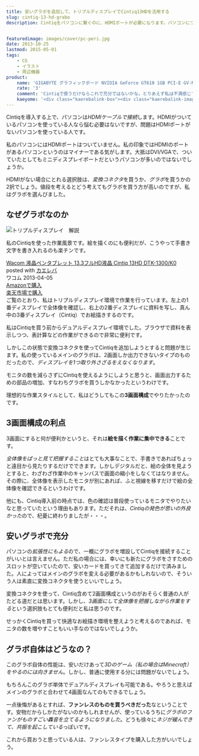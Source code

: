 ```yaml
---
title: 安いグラボを追加して、トリプルディスプレイでCintiq13HDを活用する
slug: cintiq-13-hd-grabo
description: Cintiqをパソコンに繋ぐのに、HDMIポートが必要になります。パソコンについていない場合は、グラフィックボードを増設することも検討してみてはいかがでしょうか。変換ケーブルの方が安上がりですが、古いモニタを活用する方法もありだと思います。


featuredimage: images/cover/pc-peri.jpg
date: 2013-10-25
lastmod: 2015-05-01
tags: 
    - CG
    - イラスト
    - 周辺機器
product:
    name: 'GIGABYTE グラフィックボード NVIDIA GeForce GT610 1GB PCI-E GV-N610D3-1GI'
    rate: '3'
    comment: 'Cintiqで使うだけならこれで充分ではないかな。とりあえず私は不満感じてない。'
    kaeyome: '<div class="kaerebalink-box"><div class="kaerebalink-image"><a href="http://www.amazon.co.jp/exec/obidos/ASIN/B00825VTM8/illusionspace-22/ref=nosim/" rel="nofollow" target="_blank"><img src="http://ecx.images-amazon.com/images/I/41rFeM2JjgL._SL160_.jpg" style="border: none;" /></a></div><div class="kaerebalink-info"><div class="kaerebalink-name"><a href="http://www.amazon.co.jp/exec/obidos/ASIN/B00825VTM8/illusionspace-22/ref=nosim/" rel="nofollow" target="_blank">GIGABYTE グラフィックボード NVIDIA GeForce GT610 1GB PCI-E GV-N610D3-1GI</a><div class="kaerebalink-powered-date">posted with <a href="http://kaereba.com" rel="nofollow" target="_blank">カエレバ</a></div></div><div class="kaerebalink-detail"> 日本ギガバイト 2012-05-16    </div><div class="kaerebalink-link1"><div class="shoplinkamazon"><a href="http://www.amazon.co.jp/gp/search?keywords=GT610%20GV-N610D3-1GI&__mk_ja_JP=%83J%83%5E%83J%83i&tag=illusionspace-22" rel="nofollow" target="_blank" title="アマゾン" >Amazonで購入</a></div><div class="shoplinkrakuten"><a href="http://hb.afl.rakuten.co.jp/hgc/0e95387f.f2aef20d.0e953880.25e412bd/?pc=http%3A%2F%2Fsearch.rakuten.co.jp%2Fsearch%2Fmall%2FGT610%2520GV-N610D3-1GI%2F-%2Ff.1-p.1-s.1-sf.0-st.A-v.2%3Fx%3D0%26scid%3Daf_ich_link_urltxt%26m%3Dhttp%3A%2F%2Fm.rakuten.co.jp%2F" rel="nofollow" target="_blank" title="楽天市場" >楽天市場で購入</a></div></div></div><div class="booklink-footer" style="clear: left"></div></div>'
---
```


Cintiqを導入する上で、パソコンは<em>HDMIケーブルで接続</em>します。HDMIがついているパソコンを使っている人なら悩む必要はないですが、問題はHDMIポートがないパソコンを使っている人です。

私のパソコンにはHDMIポートはついていません。私の印象ではHDMIのポートがあるパソコンというのはマイナーである気がします。大抵はDVI/VGAで、ついていたとしてもミニディスプレイポートだというパソコンが多いのではないでしょうか。

HDMIがない場合にとれる選択肢は、<em>変換コネクタ</em>を買うか、<em>グラボ</em>を買うかの2択でしょう。値段を考えるとどう考えてもグラボを買う方が高いのですが、私はグラボを選んびました。


## なぜグラボなのか


![トリプルディスプレイ　解説](PA2418002.jpg)

私のCintiqを使った作業風景です。絵を描くのにも便利だが、こうやって手書き文字を書き入れるのも楽チンです。

<div class="kaerebalink-box">
<div class="kaerebalink-image"><a href="http://www.amazon.co.jp/exec/obidos/ASIN/B00BQ6YDAA/illusionspace-22/ref=nosim/" rel="nofollow" target="_blank"><img alt=""  src="http://ecx.images-amazon.com/images/I/41IyYb--jAL._SL160_.jpg" style="border: none;" /></a></div>
<div class="kaerebalink-info">
<div class="kaerebalink-name"><a href="http://www.amazon.co.jp/exec/obidos/ASIN/B00BQ6YDAA/illusionspace-22/ref=nosim/" rel="nofollow" target="_blank">Wacom 液晶ペンタブレット 13.3フルHD液晶 Cintiq 13HD DTK-1300/K0</a>

<div class="kaerebalink-powered-date">posted with <a href="http://kaereba.com" rel="nofollow" target="_blank">カエレバ</a></div>
</div>
<div class="kaerebalink-detail"> ワコム 2013-04-05    </div>
<div class="kaerebalink-link1">
<div class="shoplinkamazon"><a href="http://www.amazon.co.jp/gp/search?keywords=DTK-1300%2FK0&#038;__mk_ja_JP=%83J%83%5E%83J%83i&#038;tag=illusionspace-22" rel="nofollow" target="_blank" title="アマゾン" >Amazonで購入</a></div>
<div class="shoplinkrakuten"><a href="http://hb.afl.rakuten.co.jp/hgc/0e95387f.f2aef20d.0e953880.25e412bd/?pc=http%3A%2F%2Fsearch.rakuten.co.jp%2Fsearch%2Fmall%2FDTK-1300%252FK0%2F-%2Ff.1-p.1-s.1-sf.0-st.A-v.2%3Fx%3D0%26scid%3Daf_ich_link_urltxt%26m%3Dhttp%3A%2F%2Fm.rakuten.co.jp%2F" rel="nofollow" target="_blank" title="楽天市場" >楽天市場で購入</a></div>
</div>
</div>
<div class="booklink-footer" style="clear: left"></div>
</div>
ご覧のとおり、私はトリプルディスプレイ環境で作業を行っています。左上の1番ディスプレイで全体像を確認し、右上の2番ディスプレイに資料を写し、真ん中の3番ディスプレイ（Cintiq）でお絵描きするのです。

私はCintiqを買う前からデュアルディスプレイ環境でした。ブラウザで資料を表示しつつ、表計算などの作業ができるので非常に便利です。

しかしこの状態で変換コネクタを使ってCintiqを追加しようとすると問題が生じます。私の使っているメインのグラボは、2画面しか出力できないタイプのものだったので、<em>ディスプレイを1つ取り外さざるをえなくなります</em>。

モニタの数を減らさずにCintiqを使えるようにしようと思うと、画面出力するための部品の増加、すなわちグラボを買うしかなかったというわけです。

理想的な作業スタイルとして、私はどうしてもこの<strong>3画面構成</strong>でやりたかったのです。


## 3画面構成の利点


3画面にすると何が便利かというと、それは<strong>絵を描く作業に集中できる</strong>ことです。

<em>全体像をぱっと見て把握すること</em>はとても大事なことで、手書きであればちょっと遠目から見たりするだけでできます。しかしデジタルだと、絵の全体を見ようとすると、わざわざ作業中のキャンバスで画面の縮小をしなくてはなりません。その際に、全体像を表示したモニタが別にあれば、ふと視線を移すだけで絵の全体像を確認できるというわけです。

他にも、Cintiq導入前の時点では、色の確認は普段使っているモニタでやりたいなと思っていたという理由もあります。ただそれは、<em>Cintiqの発色が思いの外良かった</em>ので、杞憂に終わりましたが・・・。


## 安いグラボで充分


パソコンの<em>拡張性にもよる</em>ので、一概にグラボを増設してCintiqを接続することがいいとは言えません。ただ私の場合には、幸いにも新たにグラボをさすためのスロットが空いていたので、安いカードを買ってきて追加するだけで済みました。人によってはメインのグラボを変える必要があるかもしれないので、そういう人は素直に変換コネクタを使うといいでしょう。

変換コネクタを使って、Cintiq含めて2画面構成というのがおそらく普通の人がたどる道だとは思います。しかし、<em>3画面にして全体像を把握しながら作業をする</em>という選択肢もとても便利だと私は思うのです。

せっかくCintiqを買って快適なお絵描き環境を整えようと考えるのであれば、モニタの数を増やすこともいい手なのではないでしょうか。


## グラボ自体はどうなの？


このグラボ自体の性能は、安いだけあって<em>3Dのゲーム（私の場合はMinecraft）をやるのには向きません</em>。しかし、普通に使用する分には問題がないでしょう。

もちろんこのグラボ単体でデュアルディスプレイも可能である。やろうと思えばメインのグラボと合わせて4画面なんてのもできるでしょう。

一点後悔があるとすれば、<strong>ファンレスのものを買うべきだった</strong>なということです。安物だからしかたがないのかもしれませんが、使っているうちに<em>グラボのファンがものすごい轟音を立てるようになりました</em>。どうも徐々に<em>ネジが緩んできて、共振を起こしている</em>っぽいです。

これから買おうと思っている人は、ファンレスタイプを購入した方がいいでしょう。


  
